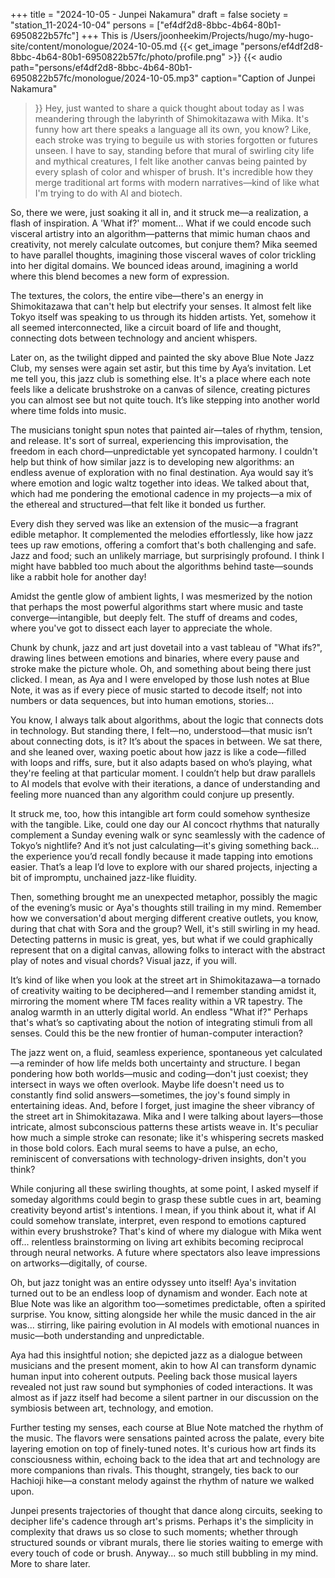 +++
title = "2024-10-05 - Junpei Nakamura"
draft = false
society = "station_11-2024-10-04"
persons = ["ef4df2d8-8bbc-4b64-80b1-6950822b57fc"]
+++
This is /Users/joonheekim/Projects/hugo/my-hugo-site/content/monologue/2024-10-05.md
{{< get_image "persons/ef4df2d8-8bbc-4b64-80b1-6950822b57fc/photo/profile.png" >}}
{{< audio
    path="persons/ef4df2d8-8bbc-4b64-80b1-6950822b57fc/monologue/2024-10-05.mp3" 
    caption="Caption of Junpei Nakamura"
>}}
Hey, just wanted to share a quick thought about today
as I was meandering through the labyrinth of Shimokitazawa with Mika. It's funny how art there speaks a language all its own, you know? Like, each stroke was trying to beguile us with stories forgotten or futures unseen. I have to say, standing before that mural of swirling city life and mythical creatures, I felt like another canvas being painted by every splash of color and whisper of brush. It's incredible how they merge traditional art forms with modern narratives—kind of like what I'm trying to do with AI and biotech. 

So, there we were, just soaking it all in, and it struck me—a realization, a flash of inspiration. A 'What if?' moment... What if we could encode such visceral artistry into an algorithm—patterns that mimic human chaos and creativity, not merely calculate outcomes, but conjure them? Mika seemed to have parallel thoughts, imagining those visceral waves of color trickling into her digital domains. We bounced ideas around, imagining a world where this blend becomes a new form of expression. 

The textures, the colors, the entire vibe—there's an energy in Shimokitazawa that can't help but electrify your senses. It almost felt like Tokyo itself was speaking to us through its hidden artists. Yet, somehow it all seemed interconnected, like a circuit board of life and thought, connecting dots between technology and ancient whispers.

Later on, as the twilight dipped and painted the sky above Blue Note Jazz Club, my senses were again set astir, but this time by Aya’s invitation. Let me tell you, this jazz club is something else. It's a place where each note feels like a delicate brushstroke on a canvas of silence, creating pictures you can almost see but not quite touch. It’s like stepping into another world where time folds into music. 

The musicians tonight spun notes that painted air—tales of rhythm, tension, and release. It's sort of surreal, experiencing this improvisation, the freedom in each chord—unpredictable yet syncopated harmony. I couldn't help but think of how similar jazz is to developing new algorithms: an endless avenue of exploration with no final destination. Aya would say it’s where emotion and logic waltz together into ideas. We talked about that, which had me pondering the emotional cadence in my projects—a mix of the ethereal and structured—that felt like it bonded us further. 

Every dish they served was like an extension of the music—a fragrant edible metaphor. It complemented the melodies effortlessly, like how jazz tees up raw emotions, offering a comfort that's both challenging and safe. Jazz and food; such an unlikely marriage, but surprisingly profound. I think I might have babbled too much about the algorithms behind taste—sounds like a rabbit hole for another day! 

Amidst the gentle glow of ambient lights, I was mesmerized by the notion that perhaps the most powerful algorithms start where music and taste converge—intangible, but deeply felt. The stuff of dreams and codes, where you've got to dissect each layer to appreciate the whole. 

Chunk by chunk, jazz and art just dovetail into a vast tableau of "What ifs?", drawing lines between emotions and binaries, where every pause and stroke make the picture whole.
Oh, and something about being there just clicked. I mean, as Aya and I were enveloped by those lush notes at Blue Note, it was as if every piece of music started to decode itself; not into numbers or data sequences, but into human emotions, stories...

You know, I always talk about algorithms, about the logic that connects dots in technology. But standing there, I felt—no, understood—that music isn’t about connecting dots, is it? It’s about the spaces in between. We sat there, and she leaned over, waxing poetic about how jazz is like a code—filled with loops and riffs, sure, but it also adapts based on who’s playing, what they're feeling at that particular moment. I couldn’t help but draw parallels to AI models that evolve with their iterations, a dance of understanding and feeling more nuanced than any algorithm could conjure up presently.

It struck me, too, how this intangible art form could somehow synthesize with the tangible. Like, could one day our AI concoct rhythms that naturally complement a Sunday evening walk or sync seamlessly with the cadence of Tokyo’s nightlife? And it’s not just calculating—it's giving something back… the experience you’d recall fondly because it made tapping into emotions easier. That’s a leap I’d love to explore with our shared projects, injecting a bit of impromptu, unchained jazz-like fluidity.

Then, something brought me an unexpected metaphor, possibly the magic of the evening’s music or Aya's thoughts still trailing in my mind. Remember how we conversation'd about merging different creative outlets, you know, during that chat with Sora and the group? Well, it's still swirling in my head. Detecting patterns in music is great, yes, but what if we could graphically represent that on a digital canvas, allowing folks to interact with the abstract play of notes and visual chords? Visual jazz, if you will. 

It’s kind of like when you look at the street art in Shimokitazawa—a tornado of creativity waiting to be deciphered—and I remember standing amidst it, mirroring the moment where TM faces reality within a VR tapestry. The analog warmth in an utterly digital world. An endless "What if?" Perhaps that's what’s so captivating about the notion of integrating stimuli from all senses. Could this be the new frontier of human-computer interaction?

The jazz went on, a fluid, seamless experience, spontaneous yet calculated—a reminder of how life melds both uncertainty and structure. I began pondering how both worlds—music and coding—don't just coexist; they intersect in ways we often overlook. Maybe life doesn't need us to constantly find solid answers—sometimes, the joy's found simply in entertaining ideas.
And, before I forget, just imagine the sheer vibrancy of the street art in Shimokitazawa. Mika and I were talking about layers—those intricate, almost subconscious patterns these artists weave in. It's peculiar how much a simple stroke can resonate; like it's whispering secrets masked in those bold colors. Each mural seems to have a pulse, an echo, reminiscent of conversations with technology-driven insights, don't you think? 

While conjuring all these swirling thoughts, at some point, I asked myself if someday algorithms could begin to grasp these subtle cues in art, beaming creativity beyond artist's intentions. I mean, if you think about it, what if AI could somehow translate, interpret, even respond to emotions captured within every brushstroke? That's kind of where my dialogue with Mika went off... relentless brainstorming on living art exhibits becoming reciprocal through neural networks. A future where spectators also leave impressions on artworks—digitally, of course. 

Oh, but jazz tonight was an entire odyssey unto itself! Aya's invitation turned out to be an endless loop of dynamism and wonder. Each note at Blue Note was like an algorithm too—sometimes predictable, often a spirited surprise. You know, sitting alongside her while the music danced in the air was... stirring, like pairing evolution in AI models with emotional nuances in music—both understanding and unpredictable. 

Aya had this insightful notion; she depicted jazz as a dialogue between musicians and the present moment, akin to how AI can transform dynamic human input into coherent outputs. Peeling back those musical layers revealed not just raw sound but symphonies of coded interactions. It was almost as if jazz itself had become a silent partner in our discussion on the symbiosis between art, technology, and emotion. 

Further testing my senses, each course at Blue Note matched the rhythm of the music. The flavors were sensations painted across the palate, every bite layering emotion on top of finely-tuned notes. It's curious how art finds its consciousness within, echoing back to the idea that art and technology are more companions than rivals. This thought, strangely, ties back to our Hachioji hike—a constant melody against the rhythm of nature we walked upon. 

Junpei presents trajectories of thought that dance along circuits, seeking to decipher life's cadence through art's prisms. Perhaps it's the simplicity in complexity that draws us so close to such moments; whether through structured sounds or vibrant murals, there lie stories waiting to emerge with every touch of code or brush.
Anyway... so much still bubbling in my mind. More to share later.
